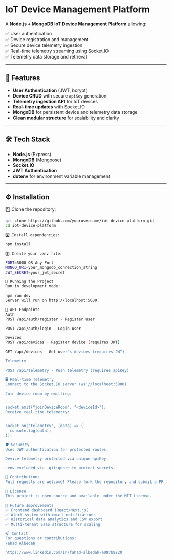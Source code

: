 # IoT Device Management Platform

A **Node.js + MongoDB IoT Device Management Platform** allowing:

✅ User authentication  
✅ Device registration and management  
✅ Secure device telemetry ingestion  
✅ Real-time telemetry streaming using Socket.IO  
✅ Telemetry data storage and retrieval

---

## 🚀 Features

- **User Authentication** (JWT, bcrypt)
- **Device CRUD** with secure `apiKey` generation
- **Telemetry ingestion API** for IoT devices
- **Real-time updates** with Socket.IO
- **MongoDB** for persistent device and telemetry data storage
- **Clean modular structure** for scalability and clarity

---

## 🛠 Tech Stack

- **Node.js** (Express)
- **MongoDB** (Mongoose)
- **Socket.IO**
- **JWT Authentication**
- **dotenv** for environment variable management

---

## ⚙️ Installation

1️⃣ Clone the repository:
```bash
git clone https://github.com/yourusername/iot-device-platform.git
cd iot-device-platform

2️⃣ Install dependencies:

npm install

3️⃣ Create your .env file:

PORT=5000 OR Any Port
MONGO_URI=your_mongodb_connection_string
JWT_SECRET=your_jwt_secret

🚦 Running the Project
Run in development mode:

npm run dev
Server will run on http://localhost:5000.

📮 API Endpoints
Auth
POST /api/auth/register - Register user

POST /api/auth/login - Login user

Devices
POST /api/devices - Register device (requires JWT)

GET /api/devices - Get user's devices (requires JWT)

Telemetry

POST /api/telemetry - Push telemetry (requires apiKey)

🖥 Real-time Telemetry
Connect to the Socket.IO server (ws://localhost:5000)

Join device room by emitting:


socket.emit("joinDeviceRoom", "<deviceId>");
Receive real-time telemetry:


socket.on("telemetry", (data) => {
  console.log(data);
});

🛡 Security
Uses JWT authentication for protected routes.

Device telemetry protected via unique apiKey.

.env excluded via .gitignore to protect secrets.

🤝 Contributions
Pull requests are welcome! Please fork the repository and submit a PR for review.

📄 License
This project is open-source and available under the MIT License.

🚀 Future Improvements
✅ Frontend dashboard (React/Next.js)
✅ Alert system with email notifications
✅ Historical data analytics and CSV export
✅ Multi-tenant SaaS structure for scaling

📫 Contact
For questions or contributions:
Fahad Albedah

https://www.linkedin.com/in/fahad-albedah-a087b8220